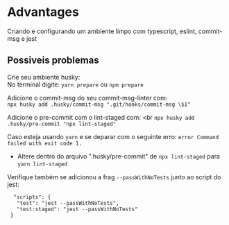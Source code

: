 # Advantages
Criando e configurando um ambiente limpo com typescript, eslint, commit-msg e jest

## Possiveis problemas

Crie seu ambiente husky: <br /> 
No terminal digite: `yarn prepare` ou `npm prepare` 

Adicione o commit-msg do seu commit-msg-linter com: <br /> 
`npx husky add .husky/commit-msg ".git/hooks/commit-msg \$1"`

Adicione o pre-commit com o lint-staged com: <br 
`npx husky add .husky/pre-commit "npx lint-staged"`

Caso esteja usando `yarn` e se deparar com o seguinte erro:
`error Command failed with exit code 1.` 

 - Altere dentro do arquivo ".husky/pre-commit" de `npx lint-staged` para `yarn lint-staged`

Verifique também se adicionou a frag `--passWithNoTests` junto ao script do jest: 
 ```
   "scripts": {
    "test": "jest --passWithNoTests",
    "test:staged": "jest --passWithNoTests"
  }
 ```

 

